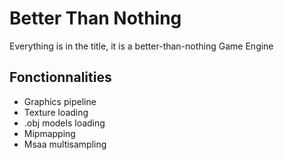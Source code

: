 # Better Than Nothing
Everything is in the title, it is a better-than-nothing Game Engine

## Fonctionnalities
 - Graphics pipeline
 - Texture loading
 - .obj models loading
 - Mipmapping
 - Msaa multisampling
